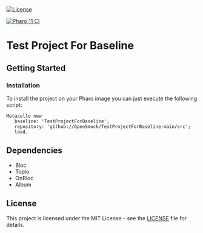 [![License](https://img.shields.io/github/license/OpenSmock/ProjectName.svg)](./LICENSE)

<badges for separated tests scripts>
   
[![Pharo 11 CI](https://github.com/OpenSmock/ProjectName/actions/workflows/Pharo11CI.yml/badge.svg)](https://github.com/OpenSmock/ProjectName/actions/workflows/Pharo11CI.yml)

# Test Project For Baseline

## Getting Started

### Installation

To install the project on your Pharo image you can just execute the following script:

```smalltalk
Metacello new
   baseline: 'TestProjectForBaseline';
   repository: 'github://OpenSmock/TestProjectForBaseline:main/src';
   load.
```

## Dependencies

- Bloc
- Toplo
- OnBloc
- Album
  
## License

This project is licensed under the MIT License - see the [LICENSE](LICENSE) file for details.
